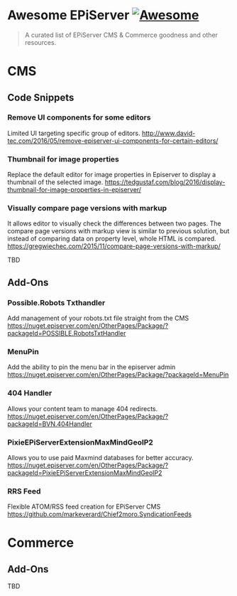 # Awesome EPiServer [![Awesome](https://cdn.rawgit.com/sindresorhus/awesome/d7305f38d29fed78fa85652e3a63e154dd8e8829/media/badge.svg)](https://github.com/sindresorhus/awesome)

> A curated list of EPiServer CMS & Commerce goodness and other resources.

# CMS

## Code Snippets

### Remove UI components for some editors
Limited UI targeting specific group of editors.
http://www.david-tec.com/2016/05/remove-episerver-ui-components-for-certain-editors/

### Thumbnail for image properties
Replace the default editor for image properties in Episerver to display a thumbnail of the selected image.
https://tedgustaf.com/blog/2016/display-thumbnail-for-image-properties-in-episerver/

### Visually compare page versions with markup
It allows editor to visually check the differences between two pages. The compare page versions with markup view is similar to previous solution, but instead of comparing data on property level, whole HTML is compared.
https://gregwiechec.com/2015/11/compare-page-versions-with-markup/

TBD 
## Add-Ons

### Possible.Robots Txthandler
Add management of your robots.txt file straight from the CMS
https://nuget.episerver.com/en/OtherPages/Package/?packageId=POSSIBLE.RobotsTxtHandler

### MenuPin
Add the ability to pin the menu bar in the episerver admin
https://nuget.episerver.com/en/OtherPages/Package/?packageId=MenuPin

### 404 Handler
Allows your content team to manage 404 redirects.
https://nuget.episerver.com/en/OtherPages/Package/?packageId=BVN.404Handler

### PixieEPiServerExtensionMaxMindGeoIP2
Allows you to use paid Maxmind databases for better accuracy.
https://nuget.episerver.com/en/OtherPages/Package/?packageId=PixieEPiServerExtensionMaxMindGeoIP2

### RRS Feed
Flexible ATOM/RSS feed creation for EPiServer CMS
https://github.com/markeverard/Chief2moro.SyndicationFeeds


# Commerce


## Add-Ons

TBD
